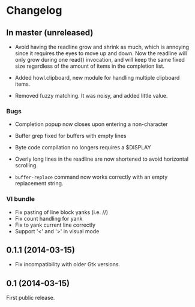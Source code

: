 # Changelog

## In master (unreleased)

- Avoid having the readline grow and shrink as much, which is annoying since it
requires the eyes to move up and down. Now the readline will only grow during
one read() invocation, and will keep the same fixed size regardless of the
amount of items in the completion list.

- Added howl.clipboard, new module for handling multiple clipboard items.

- Removed fuzzy matching. It was noisy, and added little value.

### Bugs

- Completion popup now closes upon entering a non-character

- Buffer grep fixed for buffers with empty lines

- Byte code compilation no longers requires a $DISPLAY

- Overly long lines in the readline are now shortened to avoid horizontal
scrolling.

- `buffer-replace` command now works correctly with an empty replacement string.

### VI bundle

- Fix pasting of line block yanks (i.e. <y><y>/<Y>/<d><d>)
- Fix count handling for yank
- Fix <y><y> to yank current line correctly
- Support '<' and '>' in visual mode

## 0.1.1 (2014-03-15)

- Fix incompatibility with older Gtk versions.

## 0.1 (2014-03-15)

First public release.
